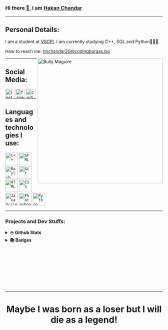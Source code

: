 ### Hi there 👋, I am [Hakan Chandar](https://github.com/HHChandar20/)

<hr>

## Personal Details:

I am a student at [VSCPI](https://www.codingburgas.bg/). I am currently studying C++, SQL and Python👨🏻‍🏫.

How to reach me: hhchandar20@codingburgas.bg

<img align="right" alt="Bully Maguire" src="https://c.tenor.com/9qZhM0uswAYAAAAd/bully-maguire-dance.gif" width= "400" height= "400"/>

<hr>

## Social Media:

<a href = "https://www.instagram.com/h_chandar/"><img align="left" alt="instagram" width="30px" src="https://seeklogo.com/images/I/instagram-logo-1494D6FE63-seeklogo.com.png"></a>
<a href = "https://www.facebook.com/hakan.chandar.12/"><img align="left" alt="facebook" width="30px" src="https://seeklogo.com/images/F/facebook-icon-logo-C61047A9E7-seeklogo.com.png"></a>
<a href = "https://www.codingame.com/profile/1300881323932ab1ce9be429550b83207391854"><img align="left" alt="codingame" width="30px" src="https://cdn.discordapp.com/attachments/935809460809633832/1099778063090335855/images-removebg-preview.png"></a>
<br>
<hr>

## Languages and technologies I use:

<code><img height="40" src="https://pbs.twimg.com/media/D1oRoQ0WsAA036b.png" alt="C++"></code>
<code><img height="40" src="https://upload.wikimedia.org/wikipedia/commons/thumb/a/a0/SFML_Logo.svg/1200px-SFML_Logo.svg.png" alt="SFML"></code>
<code><img height="40" src="https://upload.wikimedia.org/wikipedia/commons/f/f4/Raylib_logo.png" alt="Raylib"></code>
<code><img height="40" src="https://upload.wikimedia.org/wikipedia/commons/9/91/Octicons-mark-github.svg" alt="Git"></code>
<code><img height="40" src="https://upload.wikimedia.org/wikipedia/commons/2/21/Devicon-html5-plain-wordmark.svg" alt="HTML"></code>
<code><img height="40" src="https://user-images.githubusercontent.com/63719283/116717419-8809a000-a9e1-11eb-8e3c-148c4456be99.png" alt="CSS"></code>
<code><img height="40" src="http://www.wsmachinery.com.au/wp-content/uploads/2016/03/js-logo-300x300.png" alt="JavaScript"></code>
<code><img height="40" src="https://i.pinimg.com/originals/9c/ea/ba/9ceaba69b7a9f89158ff953107978f3e.png" alt="Photoshop"></code>
<code><img height="40" src="https://dev.bg/wp-content/uploads/2021/03/1200px-python-logo-notext.svg_.png" alt="Python"></code>
<br>
<hr>

### Projects and Dev Stuffs:

<details>	
  <summary><b>⛄ Github Stats</b></summary>

![Grade](https://github-readme-stats.vercel.app/api?username=HHChandar20&show_icons=true&theme=merko&count_private=true)
<br>
  <img src="https://github-readme-stats-one-bice.vercel.app/api/top-langs/?username=HHChandar20&layout=compact&role=OWNER,ORGANIZATION_MEMBER,COLLABORATOR&theme=merko&langs_count=10"  width="500" alt="languages graph" />

<hr>
</details>


<details style = "display: inline;">
  <summary><b>📚 Badges</b></summary>

  <a href ="https://www.codingame.com/certification/7LHzwzfT4KAX3P-VZtkCcw"><img align="left" alt="Codingame Python3" width="200px" src="https://cdn.discordapp.com/attachments/935809460809633832/1099777146743947395/python-badge.png"></a>
  
  <a href ="https://www.codingame.com/certification/9OqUR4sP8xy8dsrRsR1i_w"><img align="left" alt="Codingame C++" width="200px" src="https://media.discordapp.net/attachments/935809460809633832/1099774320902938654/c-badge.png"></a>
  
  <a href ="https://www.credly.com/badges/381f603e-6864-4e40-8380-3b372a1fe4fe"><img align="left" alt="Javascript" width="200px" src="https://images.credly.com/size/340x340/images/16840ea3-5c9a-4599-853e-7e15bac7748e/MTA-Introduction_to_Programming_Using_JavaScript-600x600.png" ></a>
  
  <a href ="https://www.credly.com/badges/381f603e-6864-4e40-8380-3b372a1fe4fe"><img align="left" alt="Excel" width="200px" src="https://images.credly.com/size/340x340/images/d0790dc7-5127-4262-a492-1b60030b0114/MOS_Excel.png" ></a>
  
 <a href ="https://www.credly.com/badges/422acd6d-209a-43bf-8c7f-69232eb61a08"><img align="left" alt="IT Essentials" width="200px" src="https://cdn.discordapp.com/attachments/935809460809633832/1099783553681731584/cisco.png" ></a>
  
 <a href =""><img align="left" alt="Word" width="200px" src="https://images.credly.com/size/680x680/images/fd092703-61db-4e9f-9c7c-2211d44ca87d/MOS_Word.png"></a>

</details>  

<br>
<br>
<br>
<br>
<br>
<br>
<br>
<br>
<hr>

<div align="center">
  
  # Maybe I was born as a loser but I will die as a legend!

</div>
